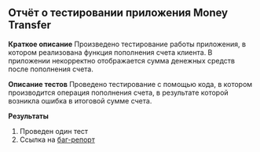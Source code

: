 ## Отчёт о тестировании приложения Money Transfer
**Краткое описание**
Произведено тестирование работы приложения, в котором реализована функция пополнения счета клиента.
В приложении некорректно отображается сумма денежных средств после пополнения счета.


**Описание тестов**
Проведено тестирование  с помощью кода, в котором производится операция пополнения счета, в результате которой возникла ошибка в итоговой сумме счета.

**Результаты**

1. Проведен один тест
2. Ссылка на [баг-репорт ](https://github.com/troffimovka/JAVA-2-1/issues/1)
